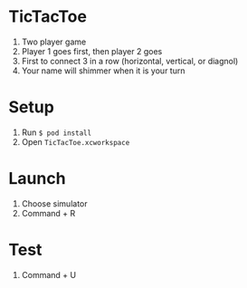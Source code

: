 # TicTacToe
1. Two player game
2. Player 1 goes first, then player 2 goes
3. First to connect 3 in a row (horizontal, vertical, or diagnol)
4. Your name will shimmer when it is your turn

# Setup
1. Run `$ pod install`
2. Open `TicTacToe.xcworkspace`

# Launch
1. Choose simulator
2. Command + R

# Test
1. Command + U
